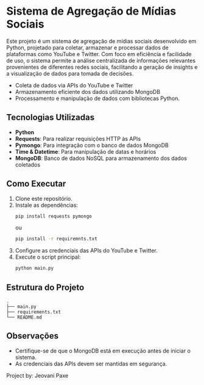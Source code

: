 # Sistema de Agregação de Mídias Sociais
Este projeto é um sistema de agregação de mídias sociais desenvolvido em Python, projetado para coletar, armazenar e processar dados de plataformas como YouTube e Twitter. Com foco em eficiência e facilidade de uso, o sistema permite a análise centralizada de informações relevantes provenientes de diferentes redes sociais, facilitando a geração de insights e a visualização de dados para tomada de decisões.

- Coleta de dados via APIs do YouTube e Twitter
- Armazenamento eficiente dos dados utilizando MongoDB
- Processamento e manipulação de dados com bibliotecas Python.

## Tecnologias Utilizadas

- **Python**
- **Requests**: Para realizar requisições HTTP às APIs
- **Pymongo**: Para integração com o banco de dados MongoDB
- **Time & Datetime**: Para manipulação de datas e horários
- **MongoDB**: Banco de dados NoSQL para armazenamento dos dados coletados

## Como Executar

1. Clone este repositório.
2. Instale as dependências:
    ```bash
    pip install requests pymongo
    ```
    ou
    ```bash
    pip install -r requiremnts.txt
    ```
3. Configure as credenciais das APIs do YouTube e Twitter.
4. Execute o script principal:
    ```bash
    python main.py
    ```

## Estrutura do Projeto

```
.
├── main.py
├── requirements.txt
└── README.md
```

## Observações

- Certifique-se de que o MongoDB está em execução antes de iniciar o sistema.
- As credenciais das APIs devem ser mantidas em segurança.

Project by: Jeovani Paxe